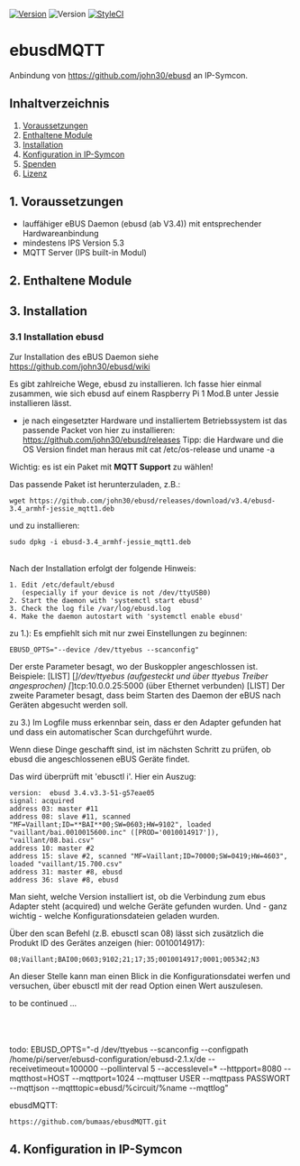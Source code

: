 [![Version](https://img.shields.io/badge/Symcon-PHPModul-red.svg)](https://www.symcon.de/service/dokumentation/entwicklerbereich/sdk-tools/sdk-php/)
![Version](https://img.shields.io/badge/Symcon%20Version-5.3%20%3E-blue.svg)
[![StyleCI](https://styleci.io/repos/175384837/shield?style=flat)](https://styleci.io/repos/175384837)

# ebusdMQTT
   Anbindung von https://github.com/john30/ebusd an IP-Symcon.
 
   ## Inhaltverzeichnis
   1. [Voraussetzungen](#1-voraussetzungen)
   2. [Enthaltene Module](#2-enthaltene-module)
   3. [Installation](#3-installation)
   4. [Konfiguration in IP-Symcon](#4-konfiguration-in-ip-symcon)
   5. [Spenden](#5-spenden)
   6. [Lizenz](#6-lizenz)
   
## 1. Voraussetzungen

* lauffähiger eBUS Daemon (ebusd (ab V3.4)) mit entsprechender Hardwareanbindung 
* mindestens IPS Version 5.3
* MQTT Server (IPS built-in Modul) 


## 2. Enthaltene Module


## 3. Installation
### 3.1 Installation ebusd
Zur Installation des eBUS Daemon siehe https://github.com/john30/ebusd/wiki

Es gibt zahlreiche Wege, ebusd zu installieren. Ich fasse hier einmal zusammen, wie sich ebusd auf einem Raspberry Pi 1 Mod.B unter Jessie installieren lässt.

- je nach eingesetzter Hardware und installiertem Betriebssystem ist das passende Packet von hier zu installieren: https://github.com/john30/ebusd/releases
Tipp: die Hardware und die OS Version findet man heraus mit 
cat /etc/os-release
und
uname -a

Wichtig: es ist ein Paket mit **MQTT Support** zu wählen!

Das passende Paket ist herunterzuladen, z.B.:
```
wget https://github.com/john30/ebusd/releases/download/v3.4/ebusd-3.4_armhf-jessie_mqtt1.deb
```

und zu installieren:
```
sudo dpkg -i ebusd-3.4_armhf-jessie_mqtt1.deb
```


<br>
Nach der Installation erfolgt der folgende Hinweis:

```
1. Edit /etc/default/ebusd
   (especially if your device is not /dev/ttyUSB0)
2. Start the daemon with 'systemctl start ebusd'
3. Check the log file /var/log/ebusd.log
4. Make the daemon autostart with 'systemctl enable ebusd'
```

zu 1.): Es empfiehlt sich mit nur zwei Einstellungen zu beginnen:
```
EBUSD_OPTS="--device /dev/ttyebus --scanconfig"
```

Der erste Parameter besagt, wo der Buskoppler angeschlossen ist.
Beispiele: 
[LIST]
[*]/dev/ttyebus (aufgesteckt und über ttyebus Treiber angesprochen)
[*]tcp:10.0.0.25:5000 (über Ethernet verbunden)
[LIST]
Der zweite Parameter besagt, dass beim Starten des Daemon der eBUS nach Geräten abgesucht werden soll.

zu 3.)
Im Logfile muss erkennbar sein, dass er den Adapter gefunden hat und dass ein automatischer Scan durchgeführt wurde.


Wenn diese Dinge geschafft sind, ist im nächsten Schritt zu prüfen, ob ebusd die angeschlossenen eBUS Geräte findet.

Das wird überprüft mit 'ebusctl i'. Hier ein Auszug:

```
version:  ebusd 3.4.v3.3-51-g57eae05
signal: acquired
address 03: master #11
address 08: slave #11, scanned "MF=Vaillant;ID=**BAI**00;SW=0603;HW=9102", loaded "vaillant/bai.0010015600.inc" ([PROD='0010014917']), "vaillant/08.bai.csv"
address 10: master #2
address 15: slave #2, scanned "MF=Vaillant;ID=70000;SW=0419;HW=4603", loaded "vaillant/15.700.csv"
address 31: master #8, ebusd
address 36: slave #8, ebusd
```
Man sieht, welche Version installiert ist, ob die Verbindung zum ebus Adapter steht (acquired) und welche Geräte gefunden wurden. Und - ganz wichtig - welche Konfigurationsdateien geladen wurden.

Über den scan Befehl (z.B. ebusctl scan 08) lässt sich zusätzlich die Produkt ID des Gerätes anzeigen (hier: 0010014917):

```
08;Vaillant;BAI00;0603;9102;21;17;35;0010014917;0001;005342;N3
```

An dieser Stelle kann man einen Blick in die Konfigurationsdatei werfen und versuchen, über ebusctl mit der read Option einen Wert auszulesen.


to be continued ...

<br><br><br>
todo:
EBUSD_OPTS="-d /dev/ttyebus --scanconfig --configpath /home/pi/server/ebusd-configuration/ebusd-2.1.x/de --receivetimeout=100000 --pollinterval 5  --accesslevel=* --httpport=8080 --mqtthost=HOST --mqttport=1024 --mqttuser USER --mqttpass PASSWORT --mqttjson --mqtttopic=ebusd/%circuit/%name --mqttlog"

ebusdMQTT:
```
https://github.com/bumaas/ebusdMQTT.git
```

## 4. Konfiguration in IP-Symcon


